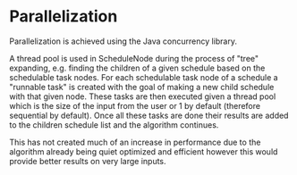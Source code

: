 # Parallelization

Parallelization is achieved using the Java concurrency library.

A thread pool is used in ScheduleNode during the process of "tree" expanding, e.g. finding the children of a given schedule based on the schedulable task nodes. For each schedulable task node of a schedule a "runnable task" is created with the goal of making a new child schedule with that given node. These tasks are then executed given a thread pool which is the size of the input from the user or 1 by default (therefore sequential by default). Once all these tasks are done their results are added to the children schedule list and the algorithm continues.

This has not created much of an increase in performance due to the algorithm already being quiet optimized and efficient however this would provide better results on very large inputs.

